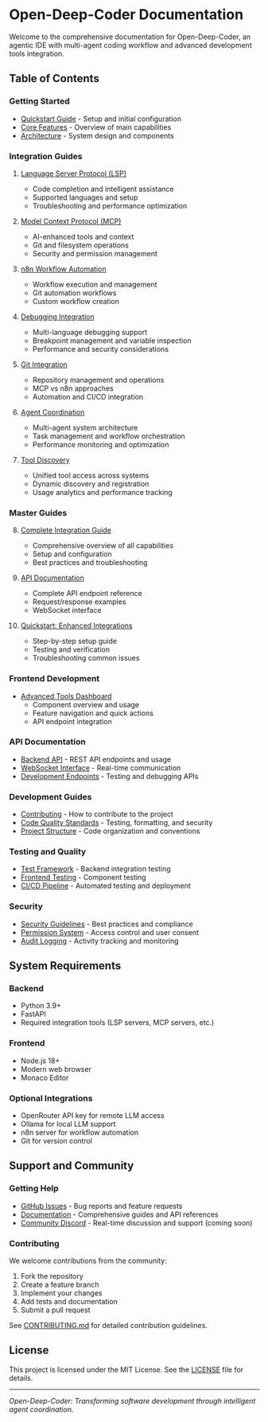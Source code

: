 # Open-Deep-Coder Documentation

Welcome to the comprehensive documentation for Open-Deep-Coder, an agentic IDE with multi-agent coding workflow and advanced development tools integration.

## Table of Contents

### Getting Started
- [Quickstart Guide](../README.md#quickstart) - Setup and initial configuration
- [Core Features](../README.md#core-features) - Overview of main capabilities
- [Architecture](../README.md#architecture) - System design and components

### Integration Guides

1. [Language Server Protocol (LSP)](LSP_INTEGRATION.md)
   - Code completion and intelligent assistance
   - Supported languages and setup
   - Troubleshooting and performance optimization

2. [Model Context Protocol (MCP)](MCP_INTEGRATION.md)
   - AI-enhanced tools and context
   - Git and filesystem operations
   - Security and permission management

3. [n8n Workflow Automation](N8N_INTEGRATION.md)
   - Workflow execution and management
   - Git automation workflows
   - Custom workflow creation

4. [Debugging Integration](DEBUGGING.md)
   - Multi-language debugging support
   - Breakpoint management and variable inspection
   - Performance and security considerations

5. [Git Integration](GIT_INTEGRATION.md)
   - Repository management and operations
   - MCP vs n8n approaches
   - Automation and CI/CD integration

6. [Agent Coordination](AGENT_COORDINATION.md)
   - Multi-agent system architecture
   - Task management and workflow orchestration
   - Performance monitoring and optimization

7. [Tool Discovery](TOOL_DISCOVERY.md)
   - Unified tool access across systems
   - Dynamic discovery and registration
   - Usage analytics and performance tracking

### Master Guides

8. [Complete Integration Guide](INTEGRATION_GUIDE.md)
   - Comprehensive overview of all capabilities
   - Setup and configuration
   - Best practices and troubleshooting

9. [API Documentation](API_DOCUMENTATION.md)
   - Complete API endpoint reference
   - Request/response examples
   - WebSocket interface

10. [Quickstart: Enhanced Integrations](QUICKSTART_INTEGRATIONS.md)
    - Step-by-step setup guide
    - Testing and verification
    - Troubleshooting common issues

### Frontend Development
- [Advanced Tools Dashboard](../frontend/src/components/advanced/README.md)
  - Component overview and usage
  - Feature navigation and quick actions
  - API endpoint integration

### API Documentation
- [Backend API](../backend/main.py) - REST API endpoints and usage
- [WebSocket Interface](../backend/main.py) - Real-time communication
- [Development Endpoints](../backend/main.py) - Testing and debugging APIs

### Development Guides
- [Contributing](../CONTRIBUTING.md) - How to contribute to the project
- [Code Quality Standards](../README.md#quality-standards) - Testing, formatting, and security
- [Project Structure](../README.md#project-structure) - Code organization and conventions

### Testing and Quality
- [Test Framework](../test_enhanced_backend.py) - Backend integration testing
- [Frontend Testing](../frontend/src/components/advanced/__tests__/AdvancedToolsDashboard.test.tsx) - Component testing
- [CI/CD Pipeline](../.github/workflows/ci.yml) - Automated testing and deployment

### Security
- [Security Guidelines](../SECURITY.md) - Best practices and compliance
- [Permission System](../backend/main.py) - Access control and user consent
- [Audit Logging](../backend/main.py) - Activity tracking and monitoring

## System Requirements

### Backend
- Python 3.9+
- FastAPI
- Required integration tools (LSP servers, MCP servers, etc.)

### Frontend
- Node.js 18+
- Modern web browser
- Monaco Editor

### Optional Integrations
- OpenRouter API key for remote LLM access
- Ollama for local LLM support
- n8n server for workflow automation
- Git for version control

## Support and Community

### Getting Help
- [GitHub Issues](https://github.com/rcmiller01/openUI/issues) - Bug reports and feature requests
- [Documentation](docs/) - Comprehensive guides and API references
- [Community Discord](#) - Real-time discussion and support (coming soon)

### Contributing
We welcome contributions from the community:
1. Fork the repository
2. Create a feature branch
3. Implement your changes
4. Add tests and documentation
5. Submit a pull request

See [CONTRIBUTING.md](../CONTRIBUTING.md) for detailed contribution guidelines.

## License

This project is licensed under the MIT License. See the [LICENSE](../LICENSE) file for details.

---

*Open-Deep-Coder: Transforming software development through intelligent agent coordination.*
